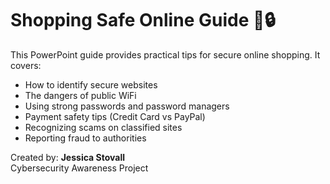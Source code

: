 # Shopping Safe Online Guide 🛒🔒

This PowerPoint guide provides practical tips for secure online shopping. It covers:

- How to identify secure websites
- The dangers of public WiFi
- Using strong passwords and password managers
- Payment safety tips (Credit Card vs PayPal)
- Recognizing scams on classified sites
- Reporting fraud to authorities

Created by: **Jessica Stovall**  
Cybersecurity Awareness Project
